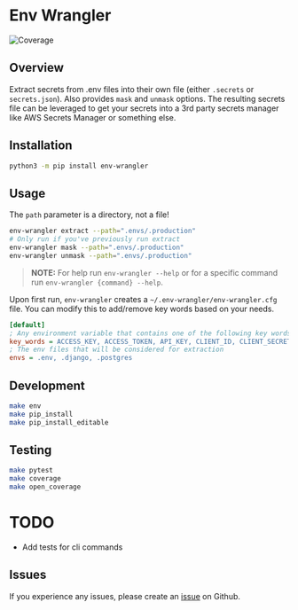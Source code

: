 # Env Wrangler

![Coverage](https://img.shields.io/badge/coverage-97%25-brightgreen)

## Overview

Extract secrets from .env files into their own file (either `.secrets` or `secrets.json`). Also provides `mask` and `unmask` options. The resulting secrets file can be leveraged to get your secrets into a 3rd party secrets manager like AWS Secrets Manager or something else.

## Installation

```bash
python3 -m pip install env-wrangler
```

## Usage
The `path` parameter is a directory, not a file!

```bash
env-wrangler extract --path=".envs/.production"
# Only run if you've previously run extract
env-wrangler mask --path=".envs/.production"
env-wrangler unmask --path=".envs/.production"
```

> **NOTE:** For help run `env-wrangler --help` or for a specific command run `env-wrangler {command} --help`.

Upon first run, `env-wrangler` creates a `~/.env-wrangler/env-wrangler.cfg` file. You can modify this to add/remove key words based on your needs.

```ini
[default]
; Any environment variable that contains one of the following key words will be considered a secret
key_words = ACCESS_KEY, ACCESS_TOKEN, API_KEY, CLIENT_ID, CLIENT_SECRET, CONSUMER_KEY, CREDENTIALS, ENCRYPTION_KEY, HASH, JWT_SECRET, MASTER_KEY, OAUTH_TOKEN, PASSWORD, PRIVATE_KEY, SALT, SECRET, TOKEN, USER
; The env files that will be considered for extraction
envs = .env, .django, .postgres
```

## Development

```bash
make env
make pip_install
make pip_install_editable
```

## Testing

```bash
make pytest
make coverage
make open_coverage
```

# TODO
- Add tests for cli commands

## Issues

If you experience any issues, please create an [issue](https://github.com/tsantor/env-wrangler/issues) on Github.
